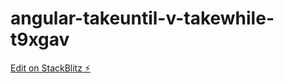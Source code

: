 # angular-takeuntil-v-takewhile-t9xgav

[Edit on StackBlitz ⚡️](https://stackblitz.com/edit/angular-takeuntil-v-takewhile-t9xgav)